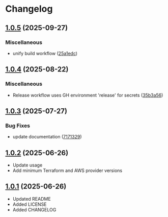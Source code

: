 # Changelog

## [1.0.5](https://github.com/agilecustoms/terraform-aws-ci-builder/compare/v1.0.4...v1.0.5) (2025-09-27)

### Miscellaneous

* unify build workflow ([25a1edc](https://github.com/agilecustoms/terraform-aws-ci-builder/commit/25a1edcac5f9678b50aeef8944b0dd6da92432db))


## [1.0.4](https://github.com/agilecustoms/terraform-aws-ci-builder/compare/v1.0.3...v1.0.4) (2025-08-22)

### Miscellaneous

* Release workflow uses GH environment 'release' for secrets ([35b3a56](https://github.com/agilecustoms/terraform-aws-ci-builder/commit/35b3a56c3e8e0fd625e3165af2575d67ffd9817f))


## [1.0.3](https://github.com/agilecustoms/terraform-aws-ci-builder/compare/v1.0.2...v1.0.3) (2025-07-27)

### Bug Fixes

* update documentation ([7171329](https://github.com/agilecustoms/terraform-aws-ci-builder/commit/7171329f0098a7cc8a296a1a835e65e6c7a4fd84))


## [1.0.2](https://github.com/agilecustoms/terraform-aws-ci-builder/compare/v1.0.1...v1.0.2) (2025-06-26)

* Update usage
* Add minimum Terraform and AWS provider versions

## [1.0.1](https://github.com/agilecustoms/terraform-aws-ci-builder/compare/v1.0.0...v1.0.1) (2025-06-26)

* Updated README
* Added LICENSE
* Added CHANGELOG
